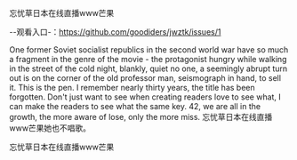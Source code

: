 忘忧草日本在线直播www芒果

--观看入口-：https://github.com/goodiders/jwztk/issues/1

One former Soviet socialist republics in the second world war have so much a fragment in the genre of the movie - the protagonist hungry while walking in the street of the cold night, blankly, quiet no one, a seemingly abrupt turn out is on the corner of the old professor man, seismograph in hand, to sell it.
This is the pen.
I remember nearly thirty years, the title has been forgotten.
Don't just want to see when creating readers love to see what, I can make the readers to see what the same key.
42, we are all in the growth, the more aware of lose, only the more miss.
忘忧草日本在线直播www芒果她也不唱歌。

忘忧草日本在线直播www芒果
